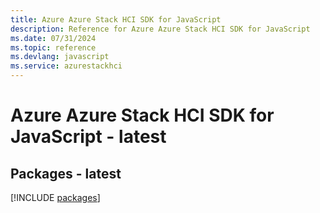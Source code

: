```yaml
---
title: Azure Azure Stack HCI SDK for JavaScript
description: Reference for Azure Azure Stack HCI SDK for JavaScript
ms.date: 07/31/2024
ms.topic: reference
ms.devlang: javascript
ms.service: azurestackhci
---
```

# Azure Azure Stack HCI SDK for JavaScript - latest
## Packages - latest
[!INCLUDE [packages](azure-stack-hci-index.md)]